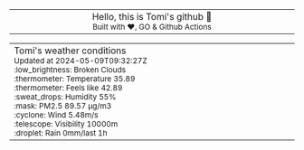 
<div align="center">
<table>
<tbody>
<td align="center">
<img width="2000" height="0"><br>
Hello, this is Tomi's github 👋<br>
<sup>Built with ❤️, GO & Github Actions</sup><br>
<img width="2000" height="0">
</td>
</tbody>
</table>
</div>
<table>
<tbody>
<td align="left">
<img width="2000" height="0"><br>
Tomi's weather conditions<br>
<sup>Updated at 2024-05-09T09:32:27Z</sup><br>
<sup>:low_brightness: Broken Clouds</sup><br>
<sup>:thermometer: Temperature 35.89 </sup><br>
<sup>:thermometer: Feels like 42.89</sup><br>
<sup>:sweat_drops: Humidity 55%</sup><br>
<sup>:mask: PM2.5 89.57 μg/m3</sup><br>
<sup>:cyclone: Wind 5.48m/s </sup><br>
<sup>:telescope: Visibility 10000m </sup><br>
<sup>:droplet: Rain 0mm/last 1h </sup><br>
<img width="2000" height="0">
</td>
<td align="left">
<img width="2000" height="0"><br>
<br>
<img width="2000" height="0">
</td>
</tbody>
</table>
</div>
    